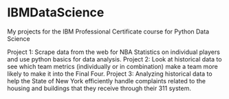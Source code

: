 # IBMDataScience
My projects for the IBM Professional Certificate course for Python Data Science

Project 1: Scrape data from the web for NBA Statistics on individual players and use python basics for data analysis.
Project 2: Look at historical data to see which team metrics (individually or in combination) make a team more likely to make it into the Final Four.
Project 3: Analyzing historical data to help the State of New York efficiently handle complaints related to the housing and buildings that they 
receive through their 311 system. 
